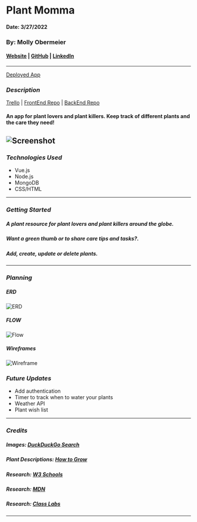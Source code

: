 # Plant Momma

#### Date: 3/27/2022

### By: Molly Obermeier

#### [Website](https://obermeiermol.myportfolio.com/) | [GitHub](https://github.com/Tamollyo) | [LinkedIn](https://www.linkedin.com/in/marie-obermeier-6b6b03158/)

---

[Deployed App](https://blooming-depths-25857.herokuapp.com/category/627e7b3564de0ccf557d4b41)

### **_Description_**

[Trello](https://trello.com/b/d0KL8NGZ/plant-momma-app) | [FrontEnd Repo](https://github.com/Tamollyo/PlantMomma) | [BackEnd Repo](https://github.com/Tamollyo/PlantMommaBackend)

#### An app for plant lovers and plant killers. Keep track of different plants and the care they need!

<!-- ![ScreenShot]() -->

## ![Screenshot](https://i.imgur.com/1uKpqCp.png)

### **_Technologies Used_**

- Vue.js
- Node.js
- MongoDB
- CSS/HTML

---

### **_Getting Started_**

##### A plant resource for plant lovers and plant killers around the globe.

##### Want a green thumb or to share care tips and tasks?.

##### Add, create, update or delete plants.

<!-- ##### The project itself was deployed and can be viewed [here](URL). -->

---

### **_Planning_**

##### ERD

![ERD](https://i.imgur.com/nPwyUNr.png)

##### FLOW

![Flow](https://i.imgur.com/4i6Di5D.png)

##### Wireframes

![Wireframe](https://i.imgur.com/D0yJO3y.png)

### **_Future Updates_**

- Add authentication
- Timer to track when to water your plants
- Weather API
- Plant wish list

---

### **_Credits_**

##### Images: [DuckDuckGo Search](http://www.duckduckgo.com)

##### Plant Descriptions: [How to Grow](https://garden.org/learn/howto/grow/)

##### Research: [W3 Schools](https://www.w3schools.com/)

##### Research: [MDN](https://developer.mozilla.org/en-US/docs/Web/JavaScript/Reference/Global_Objects/Array/forEach)

##### Research: [Class Labs]('')

---
